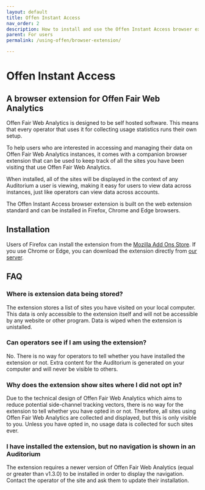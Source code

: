 ```yaml
---
layout: default
title: Offen Instant Access
nav_order: 2
description: How to install and use the Offen Instant Access browser extension
parent: For users
permalink: /using-offen/browser-extension/

---
```


<!--
Copyright 2022 - Offen Authors <hioffen@posteo.de>
SPDX-License-Identifier: Apache-2.0
-->

# Offen Instant Access

## A browser extension for Offen Fair Web Analytics

Offen Fair Web Analytics is designed to be self hosted software.
This means that every operator that uses it for collecting usage statistics runs their own setup.

To help users who are interested in accessing and managing their data on Offen Fair Web Analytics instances, it comes with a companion browser extension that can be used to keep track of all the sites you have been visiting that use Offen Fair Web Analytics.

When installed, all of the sites will be displayed in the context of any Auditorium a user is viewing, making it easy for users to view data across instances, just like operators can view data across accounts.

The Offen Instant Access browser extension is built on the web extension standard and can be installed in Firefox, Chrome and Edge browsers.

## Installation

Users of Firefox can install the extension from the [Mozilla Add Ons Store][mozilla-add-ons].
If you use Chrome or Edge, you can download the extension directly from [our server][releases].

[mozilla-add-ons]: https://addons.mozilla.org/addon/offen-instant-access/
[releases]: https://get.offen.dev/crx

## FAQ

### Where is extension data being stored?

The extension stores a list of sites you have visited on your local computer.
This data is only accessible to the extension itself and will not be accessible by any website or other program.
Data is wiped when the extension is unistalled.

### Can operators see if I am using the extension?

No.
There is no way for operators to tell whether you have installed the extension or not.
Extra content for the Auditorium is generated on your computer and will never be visible to others.

### Why does the extension show sites where I did not opt in?

Due to the technical design of Offen Fair Web Analytics which aims to reduce potential side-channel tracking vectors, there is no way for the extension to tell whether you have opted in or not.
Therefore, all sites using Offen Fair Web Analytics are collected and displayed, but this is only visible to you.
Unless you have opted in, no usage data is collected for such sites ever.

### I have installed the extension, but no navigation is shown in an Auditorium

The extension requires a newer version of Offen Fair Web Analytics (equal or greater than v1.3.0) to be installed in order to display the navigation.
Contact the operator of the site and ask them to update their installation.
